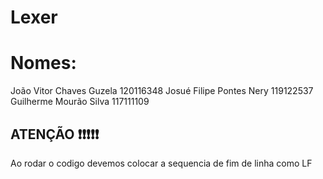 # Lexer
# Nomes: 
João Vitor Chaves Guzela 120116348
Josué Filipe Pontes Nery 119122537
Guilherme Mourão Silva 117111109

## ATENÇÃO ❗❗❗❗❗

Ao rodar o codigo devemos colocar a sequencia de fim de linha como LF
